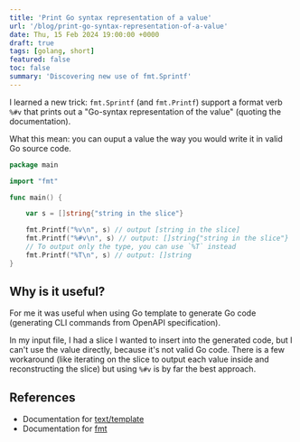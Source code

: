 ```yaml
---
title: 'Print Go syntax representation of a value'
url: '/blog/print-go-syntax-representation-of-a-value'
date: Thu, 15 Feb 2024 19:00:00 +0000
draft: true
tags: [golang, short]
featured: false
toc: false
summary: 'Discovering new use of fmt.Sprintf'
---
```


I learned a new trick: `fmt.Sprintf` (and `fmt.Printf`) support a format verb `%#v` that prints out a "Go-syntax representation of the value" (quoting the documentation).

What this mean: you can ouput a value the way you would write it in valid Go source code.

```Go
package main

import "fmt"

func main() {

	var s = []string{"string in the slice"}

	fmt.Printf("%v\n", s) // output [string in the slice]
	fmt.Printf("%#v\n", s) // output: []string{"string in the slice"}
	// To output only the type, you can use `%T` instead
	fmt.Printf("%T\n", s) // output: []string
}
```

## Why is it useful?

For me it was useful when using Go template to generate Go code (generating CLI commands from OpenAPI specification).

In my input file, I had a slice I wanted to insert into the generated code, but I can't use the value directly, because it's not valid Go code. There is a few workaround (like iterating on the slice to output each value inside and reconstructing the slice) but using `%#v` is by far the best approach.


## References

- Documentation for [text/template](https://pkg.go.dev/text/template)
- Documentation for [fmt](https://pkg.go.dev/fmt)